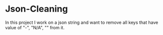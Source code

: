 # Json-Cleaning
 In this project I work on a json string and want to remove all keys that have value of "-", "N/A", "" from it.